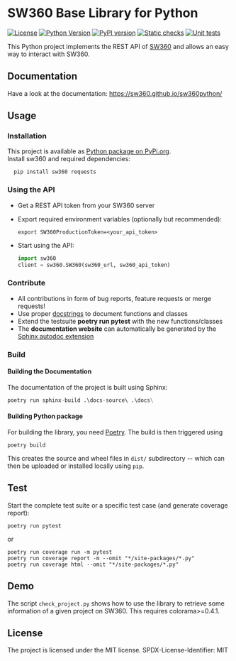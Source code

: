 # SW360 Base Library for Python

[![License](https://img.shields.io/badge/license-MIT-blue.svg)](https://github.com/tngraf/Python-GitHub-Example/blob/main/LICENSE)
[![Python Version](https://img.shields.io/badge/python-3.6%2C3.7%2C3.8%2C3.9-yellow?logo=python)](https://www.python.org/doc/versions/)
[![PyPI version](https://badge.fury.io/py/sw360.svg)](https://badge.fury.io/py/sw360)
[![Static checks](https://github.com/sw360/sw360python/actions/workflows/python-package.yml/badge.svg)](https://github.com/sw360/sw360python/actions/workflows/python-package.yml)
[![Unit tests](https://github.com/sw360/sw360python/actions/workflows/unit-test.yml/badge.svg)](https://github.com/sw360/sw360python/actions/workflows/unit-test.yml)

This Python project implements the REST API of [SW360](https://www.eclipse.org/sw360/)
and allows an easy way to interact with SW360.

## Documentation

Have a look at the documentation: https://sw360.github.io/sw360python/


## Usage

### Installation

This project is available as [Python package on PyPi.org](https://pypi.org/project/sw360/).  
Install sw360 and required dependencies:
```shell
  pip install sw360 requests
  ```

### Using the API

* Get a REST API token from your SW360 server
* Export required environment variables (optionally but recommended):

  ```shell
  export SW360ProductionToken=<your_api_token>
  ```
* Start using the API:

  ```python
  import sw360
  client = sw360.SW360(sw360_url, sw360_api_token)
  ```

### Contribute

* All contributions in form of bug reports, feature requests or merge requests!
* Use proper [docstrings](https://realpython.com/documenting-python-code/) to document functions and classes
* Extend the testsuite **poetry run pytest** with the new functions/classes
* The **documentation website** can automatically be generated by the [Sphinx autodoc extension](https://www.sphinx-doc.org/en/master/usage/extensions/autodoc.html)

### Build

#### Building the Documentation

The documentation of the project is built using Sphinx:

```python
poetry run sphinx-build .\docs-source\ .\docs\
```

#### Building Python package

For building the library, you need [Poetry](https://python-poetry.org/). The build is then triggered using

```shell
poetry build
```

This creates the source and wheel files in ```dist/``` subdirectory -- which can then be uploaded or installed locally using ```pip```.

## Test

Start the complete test suite or a specific test case (and generate coverage report):
```shell
poetry run pytest
```

or
```shell
poetry run coverage run -m pytest
poetry run coverage report -m --omit "*/site-packages/*.py"
poetry run coverage html --omit "*/site-packages/*.py"
```

## Demo ##

The script ``check_project.py`` shows how to use the library to retrieve some information of a given project on SW360. This requires colorama>=0.4.1.

## License ##

The project is licensed under the MIT license.
SPDX-License-Identifier: MIT
